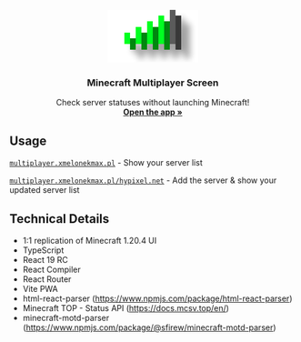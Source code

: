 <div align="center">
  <br />
  <a href="#">
    <img src="public/readme-logo.png" alt="logo" width="160" height="92">
  </a>

  <h3 align="center">Minecraft Multiplayer Screen</h3>

  <p align="center">
    Check server statuses without launching Minecraft!
    <br />
    <a href="https://multiplayer.xmelonekmax.pl"><strong>Open the app »</strong></a>
  </p>
</div>

## Usage
<a href="https://multiplayer.xmelonekmax.pl">`multiplayer.xmelonekmax.pl`</a> - Show your server list

<a href="https://multiplayer.xmelonekmax.pl/hypixel.net">`multiplayer.xmelonekmax.pl/hypixel.net`</a> - Add the server & show your updated server list

## Technical Details
* 1:1 replication of Minecraft 1.20.4 UI
* TypeScript
* React 19 RC
* React Compiler
* React Router
* Vite PWA
* html-react-parser (https://www.npmjs.com/package/html-react-parser)
* Minecraft TOP - Status API (https://docs.mcsv.top/en/)
* minecraft-motd-parser (https://www.npmjs.com/package/@sfirew/minecraft-motd-parser)
